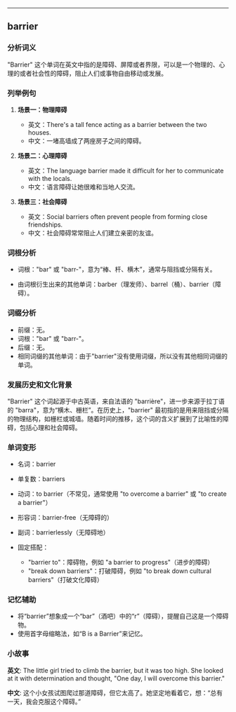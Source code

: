 
---------------
## barrier
### 分析词义
"Barrier" 这个单词在英文中指的是障碍、屏障或者界限，可以是一个物理的、心理的或者社会性的障碍，阻止人们或事物自由移动或发展。

### 列举例句
1. **场景一：物理障碍**  
   - 英文：There's a tall fence acting as a barrier between the two houses.
   - 中文：一堵高墙成了两座房子之间的障碍。

2. **场景二：心理障碍**  
   - 英文：The language barrier made it difficult for her to communicate with the locals.
   - 中文：语言障碍让她很难和当地人交流。

3. **场景三：社会障碍**  
   - 英文：Social barriers often prevent people from forming close friendships.
   - 中文：社会障碍常常阻止人们建立亲密的友谊。

### 词根分析
- 词根："bar" 或 "barr-"，意为“棒、杆、横木”，通常与阻挡或分隔有关。

- 由词根衍生出来的其他单词：barber（理发师）、barrel（桶）、barrier（障碍）。

### 词缀分析
- 前缀：无。
- 词根："bar" 或 "barr-"。
- 后缀：无。
- 相同词缀的其他单词：由于"barrier"没有使用词缀，所以没有其他相同词缀的单词。

### 发展历史和文化背景
"Barrier" 这个词起源于中古英语，来自法语的 "barrière"，进一步来源于拉丁语的 "barra"，意为“横木、栅栏”。在历史上，"barrier" 最初指的是用来阻挡或分隔的物理结构，如栅栏或城墙。随着时间的推移，这个词的含义扩展到了比喻性的障碍，包括心理和社会障碍。

### 单词变形
- 名词：barrier
- 单复数：barriers
- 动词：to barrier（不常见，通常使用 "to overcome a barrier" 或 "to create a barrier"）
- 形容词：barrier-free（无障碍的）
- 副词：barrierlessly（无障碍地）

- 固定搭配：
  - "barrier to"：障碍物，例如 "a barrier to progress"（进步的障碍）
  - "break down barriers"：打破障碍，例如 "to break down cultural barriers"（打破文化障碍）

### 记忆辅助
- 将“barrier”想象成一个“bar”（酒吧）中的“r”（障碍），提醒自己这是一个障碍物。
- 使用首字母缩略法，如“B is a Barrier”来记忆。

### 小故事
**英文**:
The little girl tried to climb the barrier, but it was too high. She looked at it with determination and thought, "One day, I will overcome this barrier."

**中文**:
这个小女孩试图爬过那道障碍，但它太高了。她坚定地看着它，想：“总有一天，我会克服这个障碍。”

